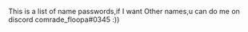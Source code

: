 This is a list of name passwords,if I want 
Other names,u can do me on discord comrade_floopa#0345
:))

